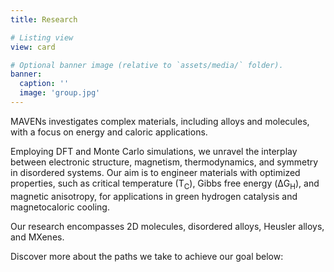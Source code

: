 ```yaml
---
title: Research

# Listing view
view: card

# Optional banner image (relative to `assets/media/` folder).
banner:
  caption: ''
  image: 'group.jpg'
---
```

MAVENs investigates complex materials, including alloys and molecules, with a focus on energy and
caloric applications.

Employing DFT and Monte Carlo simulations, we unravel the interplay between
electronic structure, magnetism, thermodynamics, and symmetry in disordered systems. Our aim is to
engineer materials with optimized properties, such as critical temperature ($\mathsf{T_C}$), Gibbs
free energy ($\mathsf{\Delta G_H}$), and magnetic anisotropy, for applications in green hydrogen
catalysis and magnetocaloric cooling.

Our research encompasses 2D molecules, disordered alloys, Heusler alloys, and MXenes.

Discover more about the paths we take to achieve our goal below:
<!-- The research at MAVENs focuses on understanding and manipulating the properties of complex materials, such -->
 <!-- as alloys and molecules, with a particular emphasis on energy and caloric materials. -->

<!-- By employing advanced computational techniques like density functional theory (DFT) and Monte Carlo -->
<!-- simulations, we investigate the intricate relationship between electronic structure, magnetism, -->
<!-- thermodynamics, and symmetry in disordered systems. Our goal is to uncover the fundamental -->
<!-- principles governing these interactions and to leverage this knowledge to design materials with -->
<!-- tailored properties. -->

<!-- Specifically, we aim to optimize parameters such as critical temperature ($T_C$), Gibbs free energy -->
<!-- ($\Delta G_H$), and magnetic anisotropy to develop superior catalysts for green hydrogen production and -->
<!-- highly efficient magnetocaloric materials. -->

<!-- Our exploration spans various material landscapes, including 2D molecules, disordered alloys, Heusler alloys, and MXenes. -->

<!-- We work on two different paths to achieve the goal: -->
